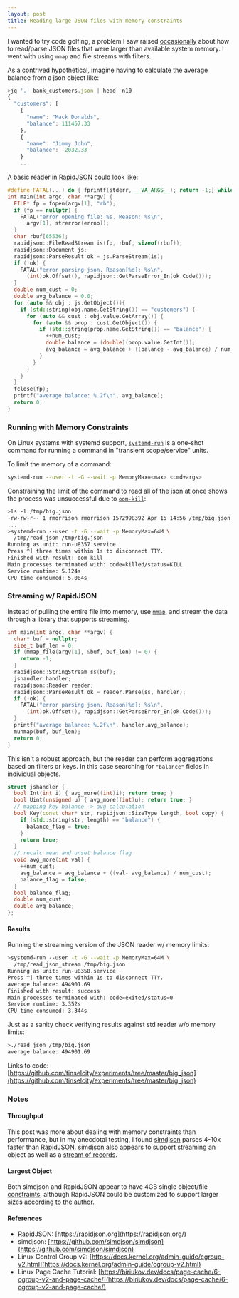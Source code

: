```yaml
---
layout: post
title: Reading large JSON files with memory constraints
---
```


I wanted to try code golfing, a problem I saw raised [occasionally](https://news.ycombinator.com/item?id=35042609) about how to read/parse JSON files that were larger than available system memory.  I went with using `mmap` and file streams with filters.

As a contrived hypothetical, imagine having to calculate the average balance from a json object like:

```js
>jq '.' bank_customers.json | head -n10
{
  "customers": [
    {
      "name": "Mack Donalds",
      "balance": 111457.33
    },
    {
      "name": "Jimmy John",
      "balance": -2032.33
    }
    ...
```

A basic reader in [RapidJSON](https://rapidjson.org/) could look like:
```cpp
#define FATAL(...) do { fprintf(stderr, __VA_ARGS__); return -1;} while(0)
int main(int argc, char **argv) {
  FILE* fp = fopen(argv[1], "rb");
  if (fp == nullptr) {
    FATAL("error opening file: %s. Reason: %s\n",
      argv[1], strerror(errno));
  }
  char rbuf[65536];
  rapidjson::FileReadStream is(fp, rbuf, sizeof(rbuf));
  rapidjson::Document js;
  rapidjson::ParseResult ok = js.ParseStream(is);
  if (!ok) {
    FATAL("error parsing json. Reason[%d]: %s\n",
      (int)ok.Offset(), rapidjson::GetParseError_En(ok.Code()));
  }
  double num_cust = 0;
  double avg_balance = 0.0;
  for (auto && obj : js.GetObject()){
    if (std::string(obj.name.GetString()) == "customers") {
      for (auto && cust : obj.value.GetArray()) {
        for (auto && prop : cust.GetObject()) {
          if (std::string(prop.name.GetString()) == "balance") {
            ++num_cust;
            double balance = (double)(prop.value.GetInt());
            avg_balance = avg_balance + ((balance - avg_balance) / num_cust);
          }
        }
      }
    }
  }
  fclose(fp);
  printf("average balance: %.2f\n", avg_balance);
  return 0;
}
```

### Running with Memory Constraints

On Linux systems with systemd support, [`systemd-run`](https://manpages.ubuntu.com/manpages/jammy/man1/systemd-run.1.html) is a one-shot command for running a command in "transient scope/service" units.

To limit the memory of a command:
```sh
systemd-run --user -t -G --wait -p MemoryMax=<max> <cmd+args>
```

Constraining the limit of the command to read all of the json at once shows the process was unsuccessful due to [`oom-kill`](https://www.kernel.org/doc/gorman/html/understand/understand016.html):

```sh
>ls -l /tmp/big.json 
-rw-rw-r-- 1 rmorrison rmorrison 1572998392 Apr 15 14:56 /tmp/big.json
...
>systemd-run --user -t -G --wait -p MemoryMax=64M \
  /tmp/read_json /tmp/big.json
Running as unit: run-u8357.service
Press ^] three times within 1s to disconnect TTY.
Finished with result: oom-kill
Main processes terminated with: code=killed/status=KILL
Service runtime: 5.124s
CPU time consumed: 5.084s
```

### Streaming w/ RapidJSON

Instead of pulling the entire file into memory, use [`mmap`](https://man7.org/linux/man-pages/man2/mmap.2.html), and stream the data through a library that supports streaming.

```cpp
int main(int argc, char **argv) {
  char* buf = nullptr;
  size_t buf_len = 0;
  if (mmap_file(argv[1], &buf, buf_len) != 0) {
    return -1;
  }
  rapidjson::StringStream ss(buf);
  jshandler handler;
  rapidjson::Reader reader;
  rapidjson::ParseResult ok = reader.Parse(ss, handler);
  if (!ok) {
    FATAL("error parsing json. Reason[%d]: %s\n",
      (int)ok.Offset(), rapidjson::GetParseError_En(ok.Code()));
  }  
  printf("average balance: %.2f\n", handler.avg_balance);
  munmap(buf, buf_len);
  return 0;
}
```

This isn't a robust approach, but the reader can perform aggregations based on filters or keys.  In this case searching for `"balance"` fields in individual objects.

```cpp
struct jshandler {
  bool Int(int i) { avg_more((int)i); return true; }
  bool Uint(unsigned u) { avg_more((int)u); return true; }
  // mapping key balance -> avg calculation
  bool Key(const char* str, rapidjson::SizeType length, bool copy) {
    if (std::string(str, length) == "balance") {
      balance_flag = true;
    }
    return true;
  }
  // recalc mean and unset balance flag
  void avg_more(int val) {
    ++num_cust;
    avg_balance = avg_balance + ((val- avg_balance) / num_cust);
    balance_flag = false;
  }
  bool balance_flag;
  double num_cust;
  double avg_balance;
};
``` 

#### Results

Running the streaming version of the JSON reader w/ memory limits:
```sh
>systemd-run --user -t -G --wait -p MemoryMax=64M \
  /tmp/read_json_stream /tmp/big.json
Running as unit: run-u8358.service
Press ^] three times within 1s to disconnect TTY.
average balance: 494901.69
Finished with result: success
Main processes terminated with: code=exited/status=0
Service runtime: 3.352s
CPU time consumed: 3.344s
```

Just as a sanity check verifying results against std reader w/o memory limits:
```sh
>./read_json /tmp/big.json 
average balance: 494901.69
```

Links to code:
[https://github.com/tinselcity/experiments/tree/master/big_json](https://github.com/tinselcity/experiments/tree/master/big_json)

### Notes

#### Throughput
This post was more about dealing with memory constraints than performance, but in my anecdotal testing, I found [simdjson](https://github.com/simdjson/simdjson) parses 4-10x faster than [RapidJSON](https://rapidjson.org/).  [simdjson](https://github.com/simdjson/simdjson) also appears to support streaming an object as well as a [stream of records](https://github.com/simdjson/simdjson/blob/master/doc/basics.md#newline-delimited-json-ndjson-and-json-lines).

#### Largest Object
Both simdjson and RapidJSON appear to have 4GB single object/file [constraints](https://github.com/simdjson/simdjson/issues/128#issuecomment-1172576669/), although RapidJSON could be customized to support larger sizes [according to the author](https://github.com/Tencent/rapidjson/issues/1511#issuecomment-490736496).

#### References

- RapidJSON: [https://rapidjson.org](https://rapidjson.org/)
- simdjson: [https://github.com/simdjson/simdjson](https://github.com/simdjson/simdjson)
- Linux Control Group v2: [https://docs.kernel.org/admin-guide/cgroup-v2.html](https://docs.kernel.org/admin-guide/cgroup-v2.html)
- Linux Page Cache Tutorial: [https://biriukov.dev/docs/page-cache/6-cgroup-v2-and-page-cache/](https://biriukov.dev/docs/page-cache/6-cgroup-v2-and-page-cache/)

